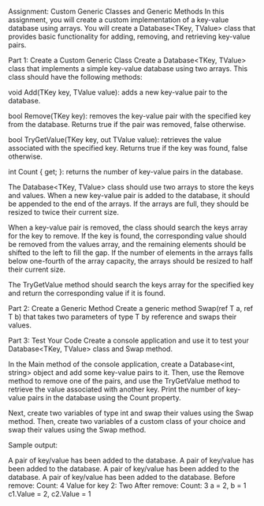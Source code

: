 Assignment: Custom Generic Classes and Generic Methods
In this assignment, you will create a custom implementation of a key-value database using arrays. You will create a Database<TKey, TValue> class that provides basic functionality for adding, removing, and retrieving key-value pairs.



Part 1: Create a Custom Generic Class
Create a Database<TKey, TValue> class that implements a simple key-value database using two arrays. This class should have the following methods:



void Add(TKey key, TValue value): adds a new key-value pair to the database.

bool Remove(TKey key): removes the key-value pair with the specified key from the database. Returns true if the pair was removed, false otherwise.

bool TryGetValue(TKey key, out TValue value): retrieves the value associated with the specified key. Returns true if the key was found, false otherwise.

int Count { get; }: returns the number of key-value pairs in the database.



The Database<TKey, TValue> class should use two arrays to store the keys and values. When a new key-value pair is added to the database, it should be appended to the end of the arrays. If the arrays are full, they should be resized to twice their current size.



When a key-value pair is removed, the class should search the keys array for the key to remove. If the key is found, the corresponding value should be removed from the values array, and the remaining elements should be shifted to the left to fill the gap. If the number of elements in the arrays falls below one-fourth of the array capacity, the arrays should be resized to half their current size.



The TryGetValue method should search the keys array for the specified key and return the corresponding value if it is found.



Part 2: Create a Generic Method
Create a generic method Swap<T>(ref T a, ref T b) that takes two parameters of type T by reference and swaps their values.



Part 3: Test Your Code
Create a console application and use it to test your Database<TKey, TValue> class and Swap<T> method.



In the Main method of the console application, create a Database<int, string> object and add some key-value pairs to it. Then, use the Remove method to remove one of the pairs, and use the TryGetValue method to retrieve the value associated with another key. Print the number of key-value pairs in the database using the Count property.



Next, create two variables of type int and swap their values using the Swap<int> method. Then, create two variables of a custom class of your choice and swap their values using the Swap<T> method.



Sample output:

A pair of key/value has been added to the database.
A pair of key/value has been added to the database.
A pair of key/value has been added to the database.
A pair of key/value has been added to the database.
Before remove:
Count: 4
Value for key 2: Two
After remove:
Count: 3
a = 2, b = 1
c1.Value = 2, c2.Value = 1
